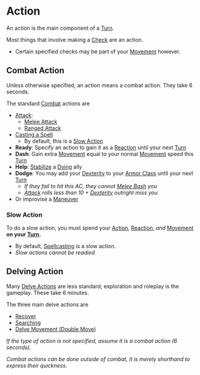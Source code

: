 # Action
An action is the main component of a [Turn](Turn.md). 

Most things that involve making a [Check](Check.md) are an action. 
- Certain specified checks may be part of your [Movement](Movement.md) however.
## Combat Action
Unless otherwise specified, an action means a combat action. They take 6 seconds.

The standard [Combat](Combat.md) actions are
- [Attack](Attack.md):
	- [Melee Attack](Melee%20Attack.md)
	- [Ranged Attack](Ranged%20Attack.md)
- [Casting a Spell](../Magic/Spellcasting.md)
	- By default, this is a [Slow Action](Action.md#Slow%20Action)
- **Ready**: Specify an action to gain it as a [Reaction](Reaction.md) until your next [Turn](Turn.md)
- **Dash**: Gain extra [Movement](Movement.md) equal to your normal [Movement](Movement.md) speed this [Turn](Turn.md)
- **Help**: [Stabilize](../Conditions/Stabilized.md) a [Dying](../Conditions/Dying.md#While%20Dying) ally
- **Dodge**: You may add your [Dexterity](../Player%20Characters/Chosen%20Statistics/Dexterity.md) to your [Armor Class](../Player%20Characters/Derived%20Statistics/Armor%20Class.md) until your next [Turn](Turn.md)
	- *If they fail to hit this AC, they cannot [Melee Bash](Reaction.md#Melee%20Bash) you*
	- *[Attack](Attack.md) rolls less than 10 + [Dexterity](../Player%20Characters/Chosen%20Statistics/Dexterity.md) outright miss you*
- Or improvise a [Maneuver](Maneuver.md) 
### Slow Action
To do a slow action, you must spend your [Action](Action.md), [Reaction](Reaction.md), *and* [Movement](Movement.md) **on your [Turn](Turn.md).**
- By default, [Spellcasting](../Magic/Spellcasting.md) is a slow action.
- *Slow actions cannot be readied*
## Delving Action
Many [Delve Actions](Delving.md#Primary%20Delve%20Actions) are less standard; exploration and roleplay is the gameplay. These take 6 minutes.

The three main delve actions are
- [Recover](Delving.md#Recover)
- [Searching](Delving.md#Searching)
- [Delve Movement (Double Move)](Delving.md#Delve%20Movement)

*If the type of action is not specified, assume it is a combat action (6 seconds).* 

*Combat actions can be done outside of combat, it is merely shorthand to express their quickness.* 